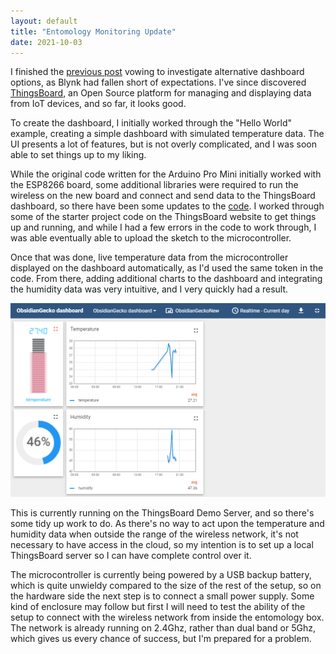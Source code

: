 ```yaml
---
layout: default
title: "Entomology Monitoring Update"
date: 2021-10-03
---
```


I finished the [previous post](/2021-09-28-entomology-monitoring-with-arduino.md) vowing to investigate alternative dashboard
options, as Blynk had fallen short of expectations. I've since discovered [ThingsBoard](https://thingsboard.io), an Open Source
platform for managing and displaying data from IoT devices, and so far, it looks good.

To create the dashboard, I initially worked through the "Hello World" example, creating a simple dashboard with simulated temperature data.
The UI presents a lot of features, but is not overly complicated, and I was soon able to set things up to my liking.

While the original code written for the Arduino Pro Mini initially worked with the ESP8266 board, some additional libraries
were required to run the wireless on the new board and connect and send data to the ThingsBoard dashboard, so there have been
some updates to the [code](https://github.com/obsidiangecko/entomology-monitor). I worked through some of the starter project code
on the ThingsBoard website to get things up and running, and while I had a few errors in the code to work through, I was able
eventually able to upload the sketch to the microcontroller.

Once that was done, live temperature data from the microcontroller displayed on the dashboard automatically, as I'd used the same
token in the code. From there, adding additional charts to the dashboard and integrating the humidity data was very intuitive, and 
I very quickly had a result.

![ThingsBoard Dashboard](/assets/images/dashboard.png)

This is currently running on the ThingsBoard Demo Server, and so there's some tidy up work to do. As there's no way to act
upon the temperature and humidity data when outside the range of the wireless network, it's not necessary to have access in the
cloud, so my intention is to set up a local ThingsBoard server so I can have complete control over it.

The microcontroller is currently being powered by a USB backup battery, which is quite unwieldy compared to the size of the
rest of the setup, so on the hardware side the next step is to connect a small power supply. Some kind of enclosure may follow
but first I will need to test the ability of the setup to connect with the wireless network from inside the entomology box. 
The network is already running on 2.4Ghz, rather than dual band or 5Ghz, which gives us every chance of success, but I'm prepared
for a problem.